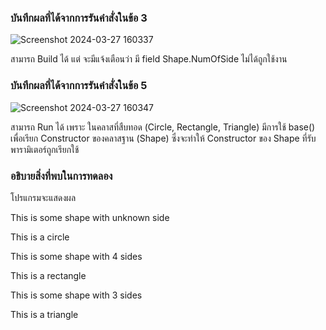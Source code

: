 ### บันทึกผลที่ได้จากการรันคำสั่งในข้อ 3
![Screenshot 2024-03-27 160337](https://github.com/ironmanwin1/03376836-OOP-2566-Lab-10/assets/144198724/ef502785-20e4-4d2b-884b-f3f002001cc6)

สามารถ Build ได้ แต่ จะมีแจ้งเตือนว่า มี field Shape.NumOfSide ไม่ได้ถูกใช้งาน
### บันทึกผลที่ได้จากการรันคำสั่งในข้อ 5
![Screenshot 2024-03-27 160347](https://github.com/ironmanwin1/03376836-OOP-2566-Lab-10/assets/144198724/8bfe6996-4587-49bd-b462-309345db14fa)

สามารถ Run ได้ เพราะ ในคลาสที่สืบทอด (Circle, Rectangle, Triangle) มีการใช้ base() เพื่อเรียก Constructor ของคลาสฐาน (Shape) ซึ่งจะทำให้ Constructor ของ Shape ที่รับพารามิเตอร์ถูกเรียกใช้
### อธิบายสิ่งที่พบในการทดลอง
โปรแกรมจะแสดงผล

This is some shape with unknown side

This is a circle

This is some shape with 4 sides

This is a rectangle

This is some shape with 3 sides

This is a triangle
